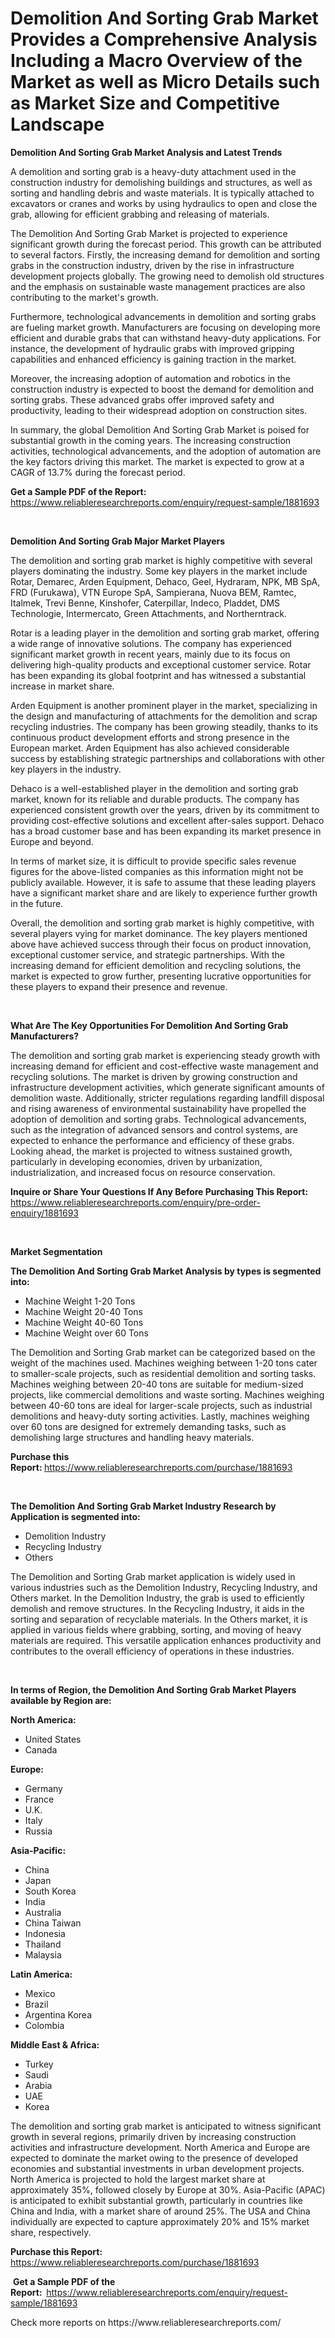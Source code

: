 <p><h1>Demolition And Sorting Grab Market Provides a Comprehensive Analysis Including a Macro Overview of the Market as well as Micro Details such as Market Size and Competitive Landscape</h1></p><p><strong>Demolition And Sorting Grab Market Analysis and Latest Trends</strong></p>
<p><p>A demolition and sorting grab is a heavy-duty attachment used in the construction industry for demolishing buildings and structures, as well as sorting and handling debris and waste materials. It is typically attached to excavators or cranes and works by using hydraulics to open and close the grab, allowing for efficient grabbing and releasing of materials.</p><p>The Demolition And Sorting Grab Market is projected to experience significant growth during the forecast period. This growth can be attributed to several factors. Firstly, the increasing demand for demolition and sorting grabs in the construction industry, driven by the rise in infrastructure development projects globally. The growing need to demolish old structures and the emphasis on sustainable waste management practices are also contributing to the market's growth.</p><p>Furthermore, technological advancements in demolition and sorting grabs are fueling market growth. Manufacturers are focusing on developing more efficient and durable grabs that can withstand heavy-duty applications. For instance, the development of hydraulic grabs with improved gripping capabilities and enhanced efficiency is gaining traction in the market.</p><p>Moreover, the increasing adoption of automation and robotics in the construction industry is expected to boost the demand for demolition and sorting grabs. These advanced grabs offer improved safety and productivity, leading to their widespread adoption on construction sites.</p><p>In summary, the global Demolition And Sorting Grab Market is poised for substantial growth in the coming years. The increasing construction activities, technological advancements, and the adoption of automation are the key factors driving this market. The market is expected to grow at a CAGR of 13.7% during the forecast period.</p></p>
<p><strong>Get a Sample PDF of the Report:&nbsp;</strong> <a href="https://www.reliableresearchreports.com/enquiry/request-sample/1881693">https://www.reliableresearchreports.com/enquiry/request-sample/1881693</a></p>
<p>&nbsp;</p>
<p><strong>Demolition And Sorting Grab Major Market Players</strong></p>
<p><p>The demolition and sorting grab market is highly competitive with several players dominating the industry. Some key players in the market include Rotar, Demarec, Arden Equipment, Dehaco, Geel, Hydraram, NPK, MB SpA, FRD (Furukawa), VTN Europe SpA, Sampierana, Nuova BEM, Ramtec, Italmek, Trevi Benne, Kinshofer, Caterpillar, Indeco, Pladdet, DMS Technologie, Intermercato, Green Attachments, and Northerntrack.</p><p>Rotar is a leading player in the demolition and sorting grab market, offering a wide range of innovative solutions. The company has experienced significant market growth in recent years, mainly due to its focus on delivering high-quality products and exceptional customer service. Rotar has been expanding its global footprint and has witnessed a substantial increase in market share.</p><p>Arden Equipment is another prominent player in the market, specializing in the design and manufacturing of attachments for the demolition and scrap recycling industries. The company has been growing steadily, thanks to its continuous product development efforts and strong presence in the European market. Arden Equipment has also achieved considerable success by establishing strategic partnerships and collaborations with other key players in the industry.</p><p>Dehaco is a well-established player in the demolition and sorting grab market, known for its reliable and durable products. The company has experienced consistent growth over the years, driven by its commitment to providing cost-effective solutions and excellent after-sales support. Dehaco has a broad customer base and has been expanding its market presence in Europe and beyond.</p><p>In terms of market size, it is difficult to provide specific sales revenue figures for the above-listed companies as this information might not be publicly available. However, it is safe to assume that these leading players have a significant market share and are likely to experience further growth in the future.</p><p>Overall, the demolition and sorting grab market is highly competitive, with several players vying for market dominance. The key players mentioned above have achieved success through their focus on product innovation, exceptional customer service, and strategic partnerships. With the increasing demand for efficient demolition and recycling solutions, the market is expected to grow further, presenting lucrative opportunities for these players to expand their presence and revenue.</p></p>
<p>&nbsp;</p>
<p><strong>What Are The Key Opportunities For Demolition And Sorting Grab Manufacturers?</strong></p>
<p><p>The demolition and sorting grab market is experiencing steady growth with increasing demand for efficient and cost-effective waste management and recycling solutions. The market is driven by growing construction and infrastructure development activities, which generate significant amounts of demolition waste. Additionally, stricter regulations regarding landfill disposal and rising awareness of environmental sustainability have propelled the adoption of demolition and sorting grabs. Technological advancements, such as the integration of advanced sensors and control systems, are expected to enhance the performance and efficiency of these grabs. Looking ahead, the market is projected to witness sustained growth, particularly in developing economies, driven by urbanization, industrialization, and increased focus on resource conservation.</p></p>
<p><strong>Inquire or Share Your Questions If Any Before Purchasing This Report:</strong> <a href="https://www.reliableresearchreports.com/enquiry/pre-order-enquiry/1881693">https://www.reliableresearchreports.com/enquiry/pre-order-enquiry/1881693</a></p>
<p>&nbsp;</p>
<p><strong>Market Segmentation</strong></p>
<p><strong>The Demolition And Sorting Grab Market Analysis by types is segmented into:</strong></p>
<p><ul><li>Machine Weight 1-20 Tons</li><li>Machine Weight 20-40 Tons</li><li>Machine Weight 40-60 Tons</li><li>Machine Weight over 60 Tons</li></ul></p>
<p><p>The Demolition and Sorting Grab market can be categorized based on the weight of the machines used. Machines weighing between 1-20 tons cater to smaller-scale projects, such as residential demolition and sorting tasks. Machines weighing between 20-40 tons are suitable for medium-sized projects, like commercial demolitions and waste sorting. Machines weighing between 40-60 tons are ideal for larger-scale projects, such as industrial demolitions and heavy-duty sorting activities. Lastly, machines weighing over 60 tons are designed for extremely demanding tasks, such as demolishing large structures and handling heavy materials.</p></p>
<p><strong>Purchase this Report:&nbsp;</strong><a href="https://www.reliableresearchreports.com/purchase/1881693">https://www.reliableresearchreports.com/purchase/1881693</a></p>
<p>&nbsp;</p>
<p><strong>The Demolition And Sorting Grab Market Industry Research by Application is segmented into:</strong></p>
<p><ul><li>Demolition Industry</li><li>Recycling Industry</li><li>Others</li></ul></p>
<p><p>The Demolition and Sorting Grab market application is widely used in various industries such as the Demolition Industry, Recycling Industry, and Others market. In the Demolition Industry, the grab is used to efficiently demolish and remove structures. In the Recycling Industry, it aids in the sorting and separation of recyclable materials. In the Others market, it is applied in various fields where grabbing, sorting, and moving of heavy materials are required. This versatile application enhances productivity and contributes to the overall efficiency of operations in these industries.</p></p>
<p>&nbsp;</p>
<p><strong>In terms of Region, the Demolition And Sorting Grab Market Players available by Region are:</strong></p>
<p>
    <p> <strong> North America: </strong>
        <ul>
            <li>United States</li>
            <li>Canada</li>
        </ul>
        </p> 
    <p> <strong> Europe: </strong>
        <ul>
            <li>Germany</li>
            <li>France</li>
            <li>U.K.</li>
            <li>Italy</li>
            <li>Russia</li>
        </ul>
        </p> 
    <p> <strong> Asia-Pacific: </strong>
        <ul>
            <li>China</li>
            <li>Japan</li>
            <li>South Korea</li>
            <li>India</li>
            <li>Australia</li>
            <li>China Taiwan</li>
            <li>Indonesia</li>
            <li>Thailand</li>
            <li>Malaysia</li>
        </ul>
        </p> 
    <p> <strong> Latin America: </strong>
        <ul>
            <li>Mexico</li>
            <li>Brazil</li>
            <li>Argentina Korea</li>
            <li>Colombia</li>
        </ul>
        </p> 
    <p> <strong> Middle East & Africa: </strong>
        <ul>
            <li>Turkey</li>
            <li>Saudi</li>
            <li>Arabia</li>
            <li>UAE</li>
            <li>Korea</li>
        </ul>
    </p>
    </p>
<p><p>The demolition and sorting grab market is anticipated to witness significant growth in several regions, primarily driven by increasing construction activities and infrastructure development. North America and Europe are expected to dominate the market owing to the presence of developed economies and substantial investments in urban development projects. North America is projected to hold the largest market share at approximately 35%, followed closely by Europe at 30%. Asia-Pacific (APAC) is anticipated to exhibit substantial growth, particularly in countries like China and India, with a market share of around 25%. The USA and China individually are expected to capture approximately 20% and 15% market share, respectively.</p></p>
<p><strong>Purchase this Report: </strong><a href="https://www.reliableresearchreports.com/purchase/1881693">https://www.reliableresearchreports.com/purchase/1881693</a></p>
<p>&nbsp;<strong>Get a Sample PDF of the Report:&nbsp;&nbsp;</strong><a href="https://www.reliableresearchreports.com/enquiry/request-sample/1881693">https://www.reliableresearchreports.com/enquiry/request-sample/1881693</a></p>
<p><strong></strong></p>
<p>Check more reports on https://www.reliableresearchreports.com/</p>